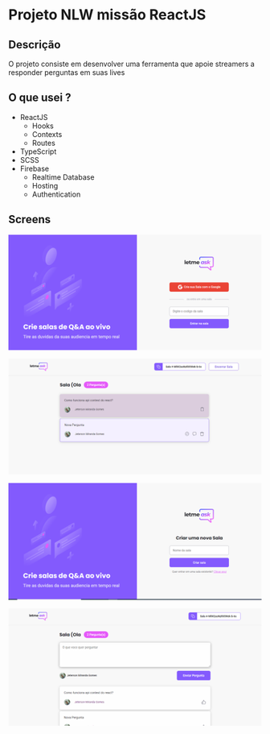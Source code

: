 # Projeto NLW missão ReactJS
## Descrição
O projeto consiste em desenvolver uma ferramenta que apoie streamers a responder 
perguntas em suas lives

## O que usei ?
* ReactJS
  * Hooks
  * Contexts
  * Routes
* TypeScript
* SCSS
* Firebase
  * Realtime Database
  * Hosting
  * Authentication

## Screens

![Bilby Stampede](https://github.com/jeterson/letmeask/blob/master/src/assets/nlw/landing%201.PNG?raw=true)

![Bilby Stampede](https://raw.githubusercontent.com/jeterson/letmeask/master/src/assets/nlw/admin%20view.PNG)

![Bilby Stampede](https://github.com/jeterson/letmeask/blob/master/src/assets/nlw/new%20room.PNG?raw=true)

![Bilby Stampede](https://github.com/jeterson/letmeask/blob/master/src/assets/nlw/user%20view.PNG?raw=true)




